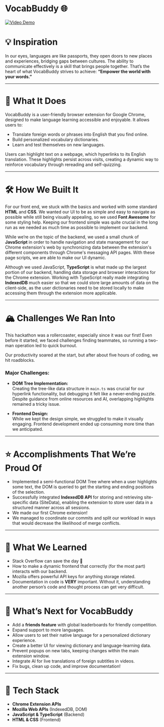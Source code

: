 # VocabBuddy 🌐  
[![Video Demo](https://img.youtube.com/vi/iLDRERtZa4Y/0.jpg)](https://youtu.be/iLDRERtZa4Y)

# 💡 **Inspiration**  
In our eyes, languages are like passports, they open doors to new places and experiences, bridging gaps between cultures. The ability to communicate effectively is a skill that brings people together. That’s the heart of what VocabBuddy strives to achieve: **“Empower the world with your words.”**

---

# 🤔 **What It Does**  
VocabBuddy is a user-friendly browser extension for Google Chrome, designed to make language learning accessible and enjoyable. It allows users to:  
- Translate foreign words or phrases into English that you find online.  
- Build personalized vocabulary dictionaries.  
- Learn and test themselves on new languages.

Users can highlight text on a webpage, which hyperlinks to its English translation. These highlights persist across visits, creating a dynamic way to reinforce vocabulary through rereading and self-quizzing.

---

# 🛠️ **How We Built It**  
For our front end, we stuck with the basics and worked with some standard **HTML** and **CSS**. We wanted our UI to be as simple and easy to navigate as possible while still being visually appealing, so we used **Font Awesome** for some styling help. Keeping our frontend simple was quite crucial in the long run as we needed as much time as possible to implement our backend.

While we’re on the topic of the backend, we used a small chunk of **JavaScript** in order to handle navigation and state management for our Chrome extension's web by synchronizing data between the extension's different components through Chrome's messaging API pages. With these page scripts, we are able to make our UI dynamic.

Although we used JavaScript, **TypeScript** is what made up the largest portion of our backend, handling data storage and browser interactions for the Chrome extension. Working with TypeScript really made integrating **IndexedDB** much easier so that we could store large amounts of data on the client-side, as the user dictionaries need to be stored locally to make accessing them through the extension more applicable.

---

# 🏔️ **Challenges We Ran Into**  
This hackathon was a rollercoaster, especially since it was our first! Even before it started, we faced challenges finding teammates, so running a two-man operation led to quick burnout.  

Our productivity soared at the start, but after about five hours of coding, we hit roadblocks.  

### Major Challenges:
- **DOM Tree Implementation:**  
  Creating the tree-like data structure in `main.ts` was crucial for our hyperlink functionality, but debugging it felt like a never-ending puzzle. Despite guidance from online resources and AI, overlapping highlights remained a tricky issue.  

- **Frontend Design:**  
  While we kept the design simple, we struggled to make it visually engaging. Frontend development ended up consuming more time than we anticipated.

---

# ⭐ **Accomplishments That We’re Proud Of**  
- Implemented a semi-functional DOM Tree where when a user highlights some text, the DOM is queried to get the starting and ending positions of the selection.
- Successfully integrated **IndexedDB API** for storing and retrieving site-specific data (SiteData), enabling the extension to store user data in a structured manner across all sessions.
- We made our first Chrome extension!
- We managed to coordinate our commits and split our workload in ways that would decrease the likelihood of merge conflicts.

---

# 🧠 **What We Learned**  
- Stack Overflow can save the day 🙏
- How to make a dynamic frontend that correctly (for the most part) interacts with our backend.
- Mozilla offers powerful API keys for anything storage related.
- Documentation in code is **VERY** important. Without it, understanding another person’s code and thought process can get very difficult.

---

# 🔮 **What’s Next for VocabBuddy**  
- Add a **friends feature** with global leaderboards for friendly competition.  
- Expand support to more languages.  
- Allow users to set their native language for a personalized dictionary experience.  
- Create a better UI for viewing dictionary and language-learning data.  
- Prevent popups on new tabs, keeping changes within the main extension window.  
- Integrate AI for live translations of foreign subtitles in videos.  
- Fix bugs, clean up code, and improve documentation!

---

# 🤝 **Tech Stack**  
- **Chrome Extension APIs**  
- **Mozilla Web APIs** (IndexedDB, DOM)  
- **JavaScript & TypeScript** (Backend)  
- **HTML & CSS** (Frontend)  